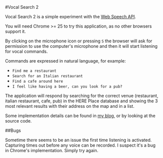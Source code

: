 #Vocal Search 2

Vocal Search 2 is a simple experiment with the [Web Speech API](https://dvcs.w3.org/hg/speech-api/raw-file/tip/speechapi.html).

You will need Chrome >= 25 to try this application, as no other browsers support it.

By clicking on the microphone icon or pressing `S` the browser will ask for permission to use the computer's microphone and then it will start listening for vocal commands.

Commands are expressed in natural language, for example:
 
 * `Find me a restaurant`
 * `Search for an Italian restaurant`
 * `Find a cafe around here`
 * `I feel like having a beer, can you look for a pub?`
 
The application will respond by searching for the correct venue (restaurant, italian restaurant, cafe, pub) in the HERE Place database and showing the 3 most relevant results with their address on the map and in a list.
 
Some implementation details can be found in [my blog](http://blog.marcon.me/post/43882807481/vocal-search), or by looking at the source code.
 
##Bugs
 
Sometime there seems to be an issue the first time listening is activated. Capturing times out before any voice can be recorded. I suspect it's a bug in Chrome's implementation. Simply try again.